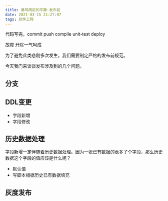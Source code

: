 ```yaml
---
title: 暴风雨前的平静-发布前
date: 2021-03-15 21:27:07
tags: 软件工程
---
```


代码写完，commit push compile unit-test deploy

故障 开除一气呵成

为了避免此类悲剧多次发生，我们需要制定严格的发布前规范。

今天我门来谈谈发布涉及到的几个问题。

## 分支

## DDL变更

- 字段新增
- 字段修改

## 历史数据处理

字段新增一定伴随着历史数据处理。因为一张已有数据的表多了个字段，那么历史数据这个字段的值应该是什么呢？

- 默认值
- 写脚本根据历史已有数据填充

## 灰度发布
